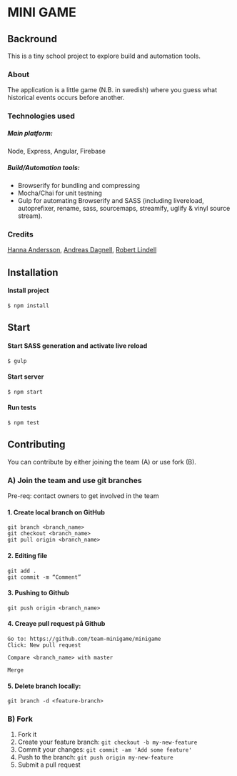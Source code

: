 # MINI GAME

## Backround

This is a tiny school project to explore build and automation tools. 

### About

The application is a little game (N.B. in swedish) where you guess what historical events occurs before another.

### Technologies used  

##### Main platform:

Node, Express, Angular, Firebase

##### Build/Automation tools:

- Browserify for bundling and compressing
- Mocha/Chai for unit testning
- Gulp for automating Browserify and SASS (including livereload, autoprefixer, rename, sass, sourcemaps, streamify, uglify & vinyl source stream).

### Credits 

[Hanna Andersson](https://github.com/hannaand), [Andreas Dagnell](https://github.com/andreasdjs), [Robert Lindell](https://github.com/robertlindell)

## Installation

#### Install project

```shell
$ npm install
```

## Start

#### Start SASS generation and activate live reload

```shell
$ gulp
```

#### Start server

```shell
$ npm start
```

#### Run tests

```shell
$ npm test
```

## Contributing

You can contribute by either joining the team (A) or use fork (B).

### A) Join the team and use git branches

Pre-req: contact owners to get involved in the team

#### 1. Create local branch on GitHub 

```shell
git branch <branch_name>
git checkout <branch_name>
git pull origin <branch_name>
```
#### 2. Editing file

```shell
git add .
git commit -m “Comment”
```

#### 3. Pushing to Github 

```shell
git push origin <branch_name>
```

#### 4. Creaye pull request på Github 

```shell
Go to: https://github.com/team-minigame/minigame
Click: New pull request

Compare <branch_name> with master

Merge
```
#### 5. Delete branch locally:

```shell
git branch -d <feature-branch>
```

### B) Fork

1. Fork it
2. Create your feature branch: `git checkout -b my-new-feature`
3. Commit your changes: `git commit -am 'Add some feature'`
4. Push to the branch: `git push origin my-new-feature`
5. Submit a pull request



